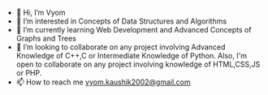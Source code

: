 - 👋 Hi, I’m Vyom
- 👀 I’m interested in Concepts of Data Structures and Algorithms
- 🌱 I’m currently learning Web Development and Advanced Concepts of Graphs and Trees
- 💞️ I’m looking to collaborate on any project involving Advanced Knowledge of C++,C or Intermediate Knowledge of Python. Also, I'm open to collaborate on any project involving knowledge of HTML,CSS,JS or PHP.
- 📫 How to reach me vyom.kaushik2002@gmail.com

<!---
VVHACKGOD/VVHACKGOD is a ✨ special ✨ repository because its `README.md` (this file) appears on your GitHub profile.
You can click the Preview link to take a look at your changes.
--->
